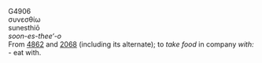 <body>
  <p>G4906<br>  συνεσθίω  <br> sunesthiō  <br><i>soon-es-thee‘-o </i><br>From <a href="g4862.htm">4862</a> and <a href="g2068.htm">2068</a> (including its alternate); to <i>take</i> <i>food</i> in company <i>with:</i> - eat with.<br></p>
 </body>